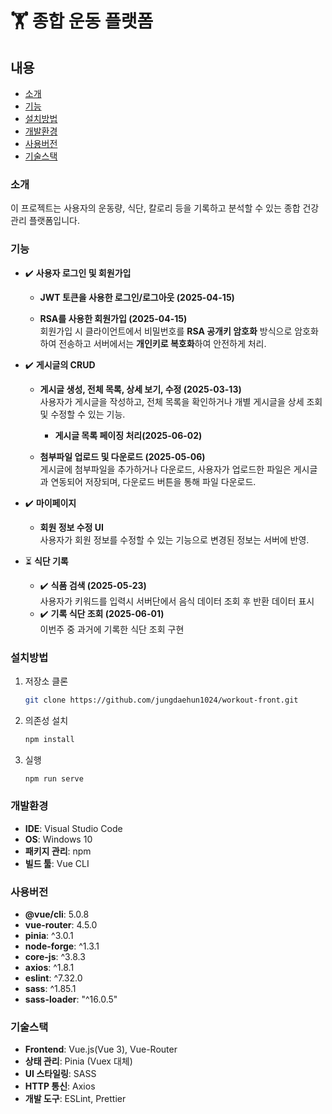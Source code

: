 # 🏋️ 종합 운동 플랫폼

## 내용 
- [소개](#소개)  
- [기능](#기능)  
- [설치방법](#설치방법)
- [개발환경](#개발환경)  
- [사용버전](#사용버전)  
- [기술스택](#기술스택)

### 소개 
이 프로젝트는 사용자의 운동량, 식단, 칼로리 등을 기록하고 분석할 수 있는 종합 건강 관리 플랫폼입니다.

### 기능

- ✔️ **사용자 로그인 및 회원가입**
  - **JWT 토큰을 사용한 로그인/로그아웃 (2025-04-15)**  
  
  - **RSA를 사용한 회원가입  (2025-04-15)**  
    회원가입 시 클라이언트에서 비밀번호를 **RSA 공개키 암호화** 방식으로 암호화하여 전송하고 
    서버에서는 **개인키로 복호화**하여 안전하게 처리.  
- ✔️ **게시글의 CRUD**
  - **게시글 생성, 전체 목록, 상세 보기, 수정  (2025-03-13)**  
    사용자가 게시글을 작성하고, 전체 목록을 확인하거나 개별 게시글을 상세 조회 및 수정할 수 있는 기능.  
    - **게시글 목록 페이징 처리(2025-06-02)**
  
  - **첨부파일 업로드 및 다운로드 (2025-05-06)**  
    게시글에 첨부파일을 추가하거나 다운로드, 사용자가 업로드한 파일은 게시글과 연동되어 저장되며, 다운로드 버튼을 통해 파일 다운로드.  

- ✔️ **마이페이지**  
  - **회원 정보 수정 UI**  
    사용자가 회원 정보를 수정할 수 있는 기능으로 변경된 정보는 서버에 반영.  

- ⏳ **식단 기록**  
  - ✔️ **식품 검색  (2025-05-23)**    
    사용자가 키워드를 입력시 서버단에서 음식 데이터 조회 후 반환 데이터 표시  
  - ✔️ **기록 식단 조회  (2025-06-01)**  
    이번주 중 과거에 기록한 식단 조회 구현  
    

### 설치방법

1. 저장소 클론
    ```bash
    git clone https://github.com/jungdaehun1024/workout-front.git
    ```

2. 의존성 설치
    ```bash
    npm install 
    ```

3. 실행
    ```bash
    npm run serve
    ```
### 개발환경  
- **IDE**: Visual Studio Code
- **OS**: Windows 10
- **패키지 관리**: npm
- **빌드 툴**: Vue CLI

### 사용버전
- **@vue/cli**: 5.0.8  
- **vue-router**: 4.5.0  
- **pinia**: ^3.0.1  
- **node-forge**: ^1.3.1  
- **core-js**: ^3.8.3  
- **axios**: ^1.8.1  
- **eslint**: ^7.32.0  
- **sass**: ^1.85.1  
- **sass-loader**: "^16.0.5"  

### 기술스택
- **Frontend**: Vue.js(Vue 3), Vue-Router  
- **상태 관리**: Pinia (Vuex 대체)  
- **UI 스타일링**: SASS  
- **HTTP 통신**: Axios  
- **개발 도구**: ESLint, Prettier